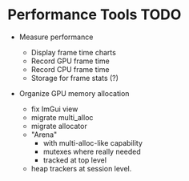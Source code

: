 # Performance Tools TODO

- Measure performance
  - Display frame time charts
  - Record GPU frame time
  - Record CPU frame time
  - Storage for frame stats (?)

- Organize GPU memory allocation
  - fix ImGui view
  - migrate multi_alloc
  - migrate allocator
  - "Arena"
    - with multi-alloc-like capability
    - mutexes where really needed
    - tracked at top level
  - heap trackers at session level.
